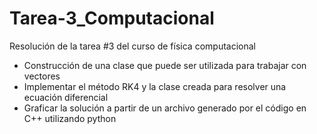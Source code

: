 # Tarea-3_Computacional
Resolución de la tarea #3 del curso de física computacional
- Construcción de una clase que puede ser utilizada para trabajar con vectores
- Implementar el método RK4 y la clase creada para resolver una ecuación diferencial
- Graficar la solución a partir de un archivo generado por el código en C++ utilizando python
